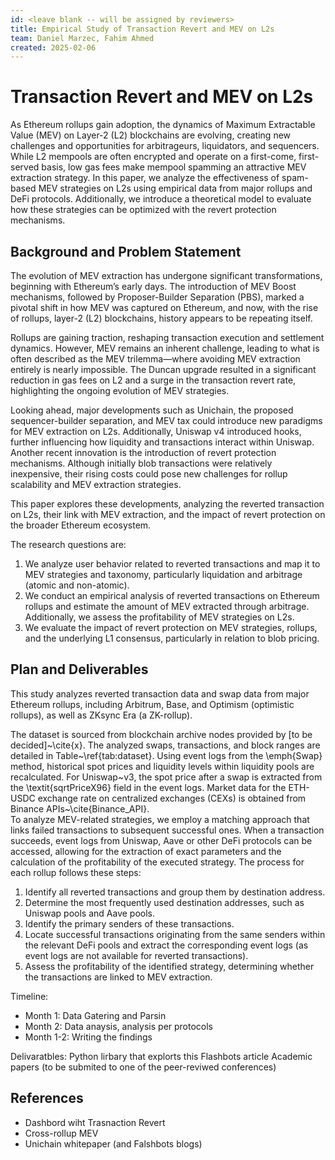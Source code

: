 ```yaml
---
id: <leave blank -- will be assigned by reviewers>
title: Empirical Study of Transaction Revert and MEV on L2s
team: Daniel Marzec, Fahim Ahmed
created: 2025-02-06
---
```


# Transaction Revert and MEV on L2s

As Ethereum rollups gain adoption, the dynamics of Maximum Extractable Value (MEV) on Layer-2 (L2) blockchains are evolving, creating new challenges and opportunities for arbitrageurs, liquidators, and sequencers. While L2 mempools are often encrypted and operate on a first-come, first-served basis, low gas fees make mempool spamming an attractive MEV extraction strategy.
In this paper, we analyze the effectiveness of spam-based MEV strategies on L2s using empirical data from major rollups and DeFi protocols. Additionally, we introduce a theoretical model to evaluate how these strategies can be optimized with the revert protection mechanisms.

## Background and Problem Statement
The evolution of MEV extraction has undergone significant transformations, beginning with Ethereum’s early days. The introduction of MEV Boost mechanisms, followed by Proposer-Builder Separation (PBS), marked a pivotal shift in how MEV was captured on Ethereum, and now, with the rise of rollups, layer-2 (L2) blockchains, history appears to be repeating itself.

Rollups are gaining traction, reshaping transaction execution and settlement dynamics. However, MEV remains an inherent challenge, leading to what is often described as the MEV trilemma—where avoiding MEV extraction entirely is nearly impossible.
The Duncan upgrade resulted in a significant reduction in gas fees on L2 and a surge in the transaction revert rate, highlighting the ongoing evolution of MEV strategies. 

Looking ahead, major developments such as Unichain, the proposed sequencer-builder separation, and MEV tax could introduce new paradigms for MEV extraction on L2s. Additionally, Uniswap v4 introduced hooks, further influencing how liquidity and transactions interact within Uniswap.
Another recent innovation is the introduction of revert protection mechanisms. Although initially blob transactions were relatively inexpensive, their rising costs could pose new challenges for rollup scalability and MEV extraction strategies.

This paper explores these developments, analyzing the reverted transaction on L2s, their link with MEV extraction, and the impact of revert protection on the broader Ethereum ecosystem.

The research questions are:
1) We analyze user behavior related to reverted transactions and map it to MEV strategies and taxonomy, particularly liquidation and arbitrage (atomic and non-atomic).  
2) We conduct an empirical analysis of reverted transactions on Ethereum rollups and estimate the amount of MEV extracted through arbitrage. Additionally, we assess the profitability of MEV strategies on L2s.  
3) We evaluate the impact of revert protection on MEV strategies, rollups, and the underlying L1 consensus, particularly in relation to blob pricing. 


## Plan and Deliverables
This study analyzes reverted transaction data and swap data from major Ethereum rollups, including Arbitrum, Base, and Optimism (optimistic rollups), as well as ZKsync Era (a ZK-rollup).

The dataset is sourced from blockchain archive nodes provided by [to be decided]~\cite{x}. The analyzed swaps, transactions, and block ranges are detailed in Table~\ref{tab:dataset}. Using event logs from the \emph{Swap} method, historical spot prices and liquidity levels within liquidity pools are recalculated. For Uniswap~v3, the spot price after a swap is extracted from the \textit{sqrtPriceX96} field in the event logs. Market data for the ETH-USDC exchange rate on centralized exchanges (CEXs) is obtained from Binance APIs~\cite{Binance_API}.  
To analyze MEV-related strategies, we employ a matching approach that links failed transactions to subsequent successful ones. When a transaction succeeds, event logs from Uniswap, Aave or other DeFi protocols can be accessed, allowing for the extraction of exact parameters and the calculation of the profitability of the executed strategy. The process for each rollup follows these steps:

1) Identify all reverted transactions and group them by destination address.
2) Determine the most frequently used destination addresses, such as Uniswap pools and Aave pools.
3) Identify the primary senders of these transactions.
4) Locate successful transactions originating from the same senders within the relevant DeFi pools and extract the corresponding event logs (as event logs are not available for reverted transactions).
5) Assess the profitability of the identified strategy, determining whether the transactions are linked to MEV extraction.

Timeline:

- Month 1: Data Gatering and Parsin
- Month 2: Data anaysis, analysis per protocols
- Month 1-2: Writing the findings

Delivaratbles:
Python lirbary that explorts this
Flashbots article
Academic papers (to be submited to one of the peer-reviwed conferences)

## References
- Dashbord wiht Trasnaction Revert
- Cross-rollup MEV
- Unichain whitepaper (and Falshbots blogs)
